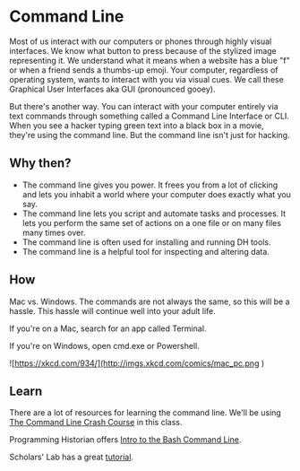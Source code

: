 # Command Line
Most of us interact with our computers or phones through highly visual interfaces. We know what button to press because of the stylized image representing it. We understand what it means when a website has a blue "f" or when a friend sends a thumbs-up emoji. Your computer, regardless of operating system, wants to interact with you via visual cues. We call these Graphical User Interfaces aka GUI (pronounced gooey). 

But there's another way. You can interact with your computer entirely via text commands through something called a Command Line Interface or CLI. When you see a hacker typing green text into a black box in a movie, they're using the command line. But the command line isn't just for hacking. 


## Why then?

* The command line gives you power. It frees you from a lot of clicking and lets you inhabit a world where your computer does exactly what you say. 
* The command line lets you script and automate tasks and processes. It lets you perform the same set of actions on a one file or on many files many times over. 
* The command line is often used for installing and running DH tools. 
* The command line is a helpful tool for inspecting and altering data. 


## How
Mac vs. Windows. The commands are not always the same, so this will be a hassle. This hassle will continue well into your adult life.

If you're on a Mac, search for an app called Terminal. 

If you're on Windows, open cmd.exe or Powershell. 

![https://xkcd.com/934/](http://imgs.xkcd.com/comics/mac_pc.png )

## Learn
There are a lot of resources for learning the command line. We'll be using [The Command Line Crash Course](https://mitpress.mit.edu/sites/default/files/titles/content/9780262018470_Open_Access_Edition.pdf) in this class. 

Programming Historian offers [Intro to the Bash Command Line](http://programminghistorian.org/lessons/intro-to-bash).

Scholars' Lab has a great [tutorial](http://praxis.scholarslab.org/scratchpad/bash/). 